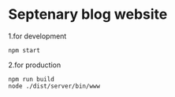 # Septenary blog website

1.for development
```shell
npm start
```

2.for production
```shell
npm run build
node ./dist/server/bin/www
```